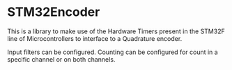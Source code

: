 # STM32Encoder
This is a library to make use of the Hardware Timers present in the STM32F line of Microcontrollers to interface to a Quadrature encoder. 

Input filters can be configured. 
Counting can be configured for count in a specific channel or on both channels. 

